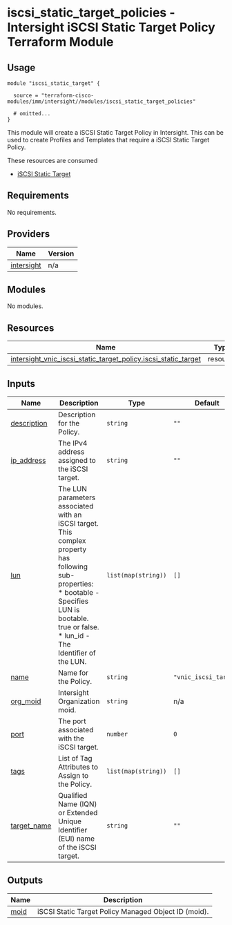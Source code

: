 # iscsi_static_target_policies - Intersight iSCSI Static Target Policy Terraform Module

## Usage

```hcl
module "iscsi_static_target" {

  source = "terraform-cisco-modules/imm/intersight//modules/iscsi_static_target_policies"

  # omitted...
}
```

This module will create a iSCSI Static Target Policy in Intersight.  This can be used to create Profiles and Templates that require a iSCSI Static Target Policy.  

These resources are consumed

* [iSCSI Static Target](https://registry.terraform.io/providers/CiscoDevNet/intersight/latest/docs/resources/vnic_iscsi_static_target_policy)

<!-- BEGINNING OF PRE-COMMIT-TERRAFORM DOCS HOOK -->
## Requirements

No requirements.

## Providers

| Name | Version |
|------|---------|
| <a name="provider_intersight"></a> [intersight](#provider\_intersight) | n/a |

## Modules

No modules.

## Resources

| Name | Type |
|------|------|
| [intersight_vnic_iscsi_static_target_policy.iscsi_static_target](https://registry.terraform.io/providers/CiscoDevNet/intersight/latest/docs/resources/vnic_iscsi_static_target_policy) | resource |

## Inputs

| Name | Description | Type | Default | Required |
|------|-------------|------|---------|:--------:|
| <a name="input_description"></a> [description](#input\_description) | Description for the Policy. | `string` | `""` | no |
| <a name="input_ip_address"></a> [ip\_address](#input\_ip\_address) | The IPv4 address assigned to the iSCSI target. | `string` | `""` | no |
| <a name="input_lun"></a> [lun](#input\_lun) | The LUN parameters associated with an iSCSI target. This complex property has following sub-properties:<br>* bootable - Specifies LUN is bootable. true or false.<br>* lun\_id - The Identifier of the LUN. | `list(map(string))` | `[]` | no |
| <a name="input_name"></a> [name](#input\_name) | Name for the Policy. | `string` | `"vnic_iscsi_target"` | no |
| <a name="input_org_moid"></a> [org\_moid](#input\_org\_moid) | Intersight Organization moid. | `string` | n/a | yes |
| <a name="input_port"></a> [port](#input\_port) | The port associated with the iSCSI target. | `number` | `0` | no |
| <a name="input_tags"></a> [tags](#input\_tags) | List of Tag Attributes to Assign to the Policy. | `list(map(string))` | `[]` | no |
| <a name="input_target_name"></a> [target\_name](#input\_target\_name) | Qualified Name (IQN) or Extended Unique Identifier (EUI) name of the iSCSI target. | `string` | `""` | no |

## Outputs

| Name | Description |
|------|-------------|
| <a name="output_moid"></a> [moid](#output\_moid) | iSCSI Static Target Policy Managed Object ID (moid). |
<!-- END OF PRE-COMMIT-TERRAFORM DOCS HOOK -->
